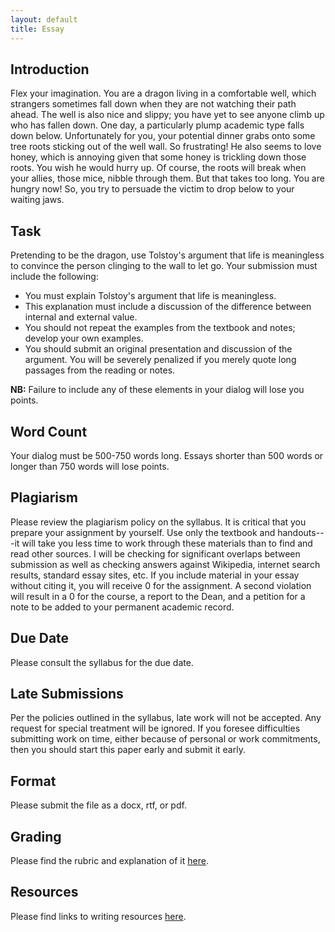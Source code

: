 ```yaml
---
layout: default
title: Essay
---
```


 

## Introduction

Flex your imagination. You are a dragon living in a comfortable well, which strangers sometimes fall down when they are not watching their path ahead. The well is also nice and slippy; you have yet to see anyone climb up who has fallen down. One day, a particularly plump academic type falls down below. Unfortunately for you, your potential dinner grabs onto some tree roots sticking out of the well wall. So frustrating! He also seems to love honey, which is annoying given that some honey is trickling down those roots. You wish he would hurry up. Of course, the roots will break when your allies, those mice, nibble through them. But that takes too long. You are hungry now! So, you try to persuade the victim to drop below to your waiting jaws. 

## Task

Pretending to be the dragon, use Tolstoy's argument that life is meaningless to convince the person clinging to the wall to let go. Your submission must include the following:

+ You must explain Tolstoy's argument that life is meaningless. 
+ This explanation must include a discussion of the difference between internal and external value. 
+ You should not repeat the examples from the textbook and notes; develop your own examples. 
+ You should submit an original presentation and discussion of the argument. You will be severely penalized if you merely quote long passages from the reading or notes.  

**NB:** Failure to include any of these elements in your dialog will lose you points. 



## Word Count

Your dialog must be 500-750 words long. Essays shorter than 500 words or longer than 750 words will lose points.


## Plagiarism

Please review the plagiarism policy on the syllabus. It is critical that you prepare your assignment by yourself. Use only the textbook and handouts---it will take you less time to work through these materials than to find and read other sources. I will be checking for significant overlaps between submission as well as checking answers against Wikipedia, internet search results, standard essay sites, etc. If you include material in your essay without citing it, you will receive 0 for the assignment. A second violation will result in a 0 for the course, a report to the Dean, and a petition for a note to be added to your permanent academic record. 

## Due Date
Please consult the syllabus for the due date.

## Late Submissions

Per the policies outlined in the syllabus, late work will not be accepted. Any request for special treatment will be ignored. If you foresee difficulties submitting work on time, either because of personal or work commitments, then you should start this paper early and submit it early. 

## Format
Please submit the file as a docx, rtf, or pdf. 

## Grading
Please find the rubric and explanation of it [here](/resources/grading/).

## Resources
Please find links to writing resources [here](/resources/).




